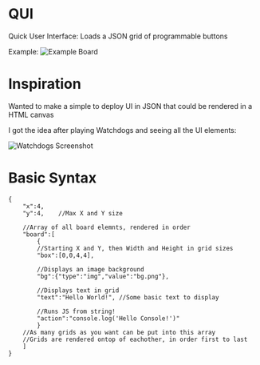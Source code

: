 # QUI
Quick User Interface: Loads a JSON grid of programmable buttons

Example:
![Example Board](img/img.jpg)

# Inspiration

Wanted to make a simple to deploy UI in JSON that could be rendered in a HTML canvas

I got the idea after playing Watchdogs and seeing all the UI elements:

![Watchdogs Screenshot](img/wd.png)

# Basic Syntax

```josn
{
	"x":4,
	"y":4,    //Max X and Y size

	//Array of all board elemnts, rendered in order
	"board":[
		{
		//Starting X and Y, then Width and Height in grid sizes
		"box":[0,0,4,4],

		//Displays an image background
		"bg":{"type":"img","value":"bg.png"},

		//Displays text in grid
		"text":"Hello World!", //Some basic text to display

		//Runs JS from string!
		"action":"console.log('Hello Console!')"
		}
	//As many grids as you want can be put into this array
	//Grids are rendered ontop of eachother, in order first to last
	]
}
```
